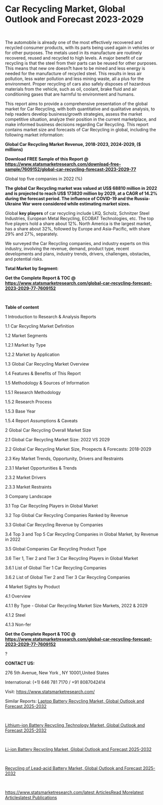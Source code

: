 <h1>Car Recycling Market, Global Outlook and Forecast 2023-2029</h1><br/><p>The automobile is already one of the most effectively recovered and recycled consumer products, with its parts being used again in vehicles or for other purposes. The metals used in its manufacture are routinely recovered, reused and recycled to high levels. A major benefit of car recycling is that the steel from their parts can be reused for other purposes. This means that new ore doesn?t have to be mined and less energy is needed for the manufacture of recycled steel. This results in less air pollution, less water pollution and less mining waste, all a plus for the environment. Proper recycling of cars also safely disposes of hazardous materials from the vehicle, such as oil, coolant, brake fluid and air conditioning gases that are harmful to environment and humans.</p>
 
 
 
 <p>This report aims to provide a comprehensive presentation of the global market for Car Recycling, with both quantitative and qualitative analysis, to help readers develop business/growth strategies, assess the market competitive situation, analyze their position in the current marketplace, and make informed business decisions regarding Car Recycling. This report contains market size and forecasts of Car Recycling in global, including the following market information:</p>
 
 
 
 <p><strong>Global Car Recycling Market Revenue, 2018-2023, 2024-2029, ($ millions)</strong></p>
 
 
 
 <p><strong>Download FREE Sample of this Report @ <a href="https://www.statsmarketresearch.com/download-free-sample/7609152/global-car-recycling-forecast-2023-2029-77">https://www.statsmarketresearch.com/download-free-sample/7609152/global-car-recycling-forecast-2023-2029-77</a></strong></p>
 
 
 
 <p>Global top five companies in 2022 (%)</p>
 
 
 
 <p><strong>The global Car Recycling market was valued at US$ 68810 million in 2022 and is projected to reach US$ 173820 million by 2029, at a <strong>CAGR</strong> of 14.2% during the forecast period. The influence of COVID-19 and the Russia-Ukraine War were considered while estimating market sizes.</strong></p>
 
 
 
 <p>Global <strong>key players</strong> of car recycling include LKQ, Scholz, Schnitzer Steel Industries, European Metal Recycling, ECOBAT Technologies, etc. The top five players hold a share about 12%. North America is the largest market, has a share about 32%, followed by Europe and Asia-Pacific, with share 29% and 27%, separately.</p>
 
 
 
 <p>We surveyed the Car Recycling companies, and industry experts on this industry, involving the revenue, demand, product type, recent developments and plans, industry trends, drivers, challenges, obstacles, and potential risks.</p>
 
 
 
 <p><strong>Total Market by Segment:</strong></p>
 
 
 
 <div><b>Get the Complete Report & TOC @ <a href="https://www.statsmarketresearch.com/global-car-recycling-forecast-2023-2029-77-7609152">https://www.statsmarketresearch.com/global-car-recycling-forecast-2023-2029-77-7609152</a></b></div>
 
 
 
 <p><br />
 
 <b>Table of content</b></p>
 
 
 
 <p>1 Introduction to Research & Analysis Reports<br />
 
 1.1 Car Recycling Market Definition<br />
 
 1.2 Market Segments<br />
 
 1.2.1 Market by Type<br />
 
 1.2.2 Market by Application<br />
 
 1.3 Global Car Recycling Market Overview<br />
 
 1.4 Features & Benefits of This Report<br />
 
 1.5 Methodology & Sources of Information<br />
 
 1.5.1 Research Methodology<br />
 
 1.5.2 Research Process<br />
 
 1.5.3 Base Year<br />
 
 1.5.4 Report Assumptions & Caveats<br />
 
 2 Global Car Recycling Overall Market Size<br />
 
 2.1 Global Car Recycling Market Size: 2022 VS 2029<br />
 
 2.2 Global Car Recycling Market Size, Prospects & Forecasts: 2018-2029<br />
 
 2.3 Key Market Trends, Opportunity, Drivers and Restraints<br />
 
 2.3.1 Market Opportunities & Trends<br />
 
 2.3.2 Market Drivers<br />
 
 2.3.3 Market Restraints<br />
 
 3 Company Landscape<br />
 
 3.1 Top Car Recycling Players in Global Market<br />
 
 3.2 Top Global Car Recycling Companies Ranked by Revenue<br />
 
 3.3 Global Car Recycling Revenue by Companies<br />
 
 3.4 Top 3 and Top 5 Car Recycling Companies in Global Market, by Revenue in 2022<br />
 
 3.5 Global Companies Car Recycling Product Type<br />
 
 3.6 Tier 1, Tier 2 and Tier 3 Car Recycling Players in Global Market<br />
 
 3.6.1 List of Global Tier 1 Car Recycling Companies<br />
 
 3.6.2 List of Global Tier 2 and Tier 3 Car Recycling Companies<br />
 
 4 Market Sights by Product<br />
 
 4.1 Overview<br />
 
 4.1.1 By Type - Global Car Recycling Market Size Markets, 2022 & 2029<br />
 
 4.1.2 Steel<br />
 
 4.1.3 Non-fer</p>
 
 
 
 <div><b>Get the Complete Report & TOC @ <a href="https://www.statsmarketresearch.com/global-car-recycling-forecast-2023-2029-77-7609152">https://www.statsmarketresearch.com/global-car-recycling-forecast-2023-2029-77-7609152</a></b></div>
 
 
 
 <p>? </p>
 
 
 
 <p><b>CONTACT US:</b><br />
 
 276 5th Avenue, New York , NY 10001,United States<br />
 
 International: (+1) 646 781 7170 / +91 8087042414<br />
 
 Visit: <a href="https://www.statsmarketresearch.com/">https://www.statsmarketresearch.com/</a><br />
 
 Similar Reports: <a href="https://www.statsmarketresearch.com/global-car-recycling-forecast-2023-2029-77-7609152">Laptop Battery Recycling Market, Global Outlook and Forecast 2025-2032</a><br />
 
 <br />
 
 <a href="https://www.statsmarketresearch.com/global-car-recycling-forecast-2023-2029-77-7609152">Lithium-ion Battery Recycling Technology Market, Global Outlook and Forecast 2025-2032</a><br />
 
 <br />
 
 <a href="https://www.statsmarketresearch.com/global-car-recycling-forecast-2023-2029-77-7609152">Li-ion Battery Recycling Market, Global Outlook and Forecast 2025-2032</a><br />
 
 <br />
 
 <a href="https://www.statsmarketresearch.com/global-car-recycling-forecast-2023-2029-77-7609152">Recycling of Lead-acid Battery Market, Global Outlook and Forecast 2025-2032</a><br />
 
 <br />
 
 <a href="https://gyeongbokgung.com">https://www.statsmarketresearch.com/</a><a href="https://hallyeomaritime.com">latest Articles</a><a href="https://jingwansa.com">Read More</a><a href="https://nguoiviet.jp/">latest Articles</a><a href="https://www.intelmarketresearch.com/">latest Publications</a></p>